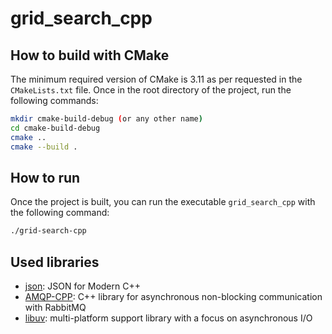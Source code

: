 # grid_search_cpp

## How to build with CMake

The minimum required version of CMake is 3.11 as per requested in the `CMakeLists.txt` file.
Once in the root directory of the project, run the following commands:

```bash
mkdir cmake-build-debug (or any other name)
cd cmake-build-debug
cmake ..
cmake --build .
```

## How to run

Once the project is built, you can run the executable `grid_search_cpp` with the following command:

```bash
./grid-search-cpp
```

## Used libraries

- [json](https://github.com/nlohmann/json): JSON for Modern C++
- [AMQP-CPP](https://github.com/CopernicaMarketingSoftware/AMQP-CPP): C++ library for asynchronous non-blocking communication with RabbitMQ
- [libuv](https://libuv.org/): multi-platform support library with a focus on asynchronous I/O